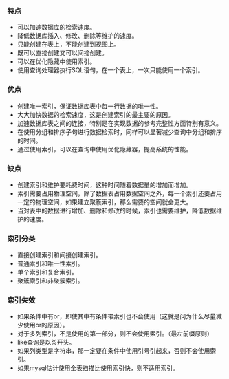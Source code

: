 ### 特点

- 可以加速数据库的检索速度。
- 降低数据库插入、修改、删除等维护的速度。
- 只能创建在表上，不能创建到视图上。
- 既可以直接创建又可以间接创建。
- 可以在优化隐藏中使用索引。
- 使用查询处理器执行SQL语句，在一个表上，一次只能使用一个索引。

### 优点

- 创建唯一索引，保证数据库表中每一行数据的唯一性。
- 大大加快数据的检索速度，这是创建索引的最主要的原因。
- 加速数据库表之间的连接，特别是在实现数据的参考完整性方面特别有意义。
- 在使用分组和排序子句进行数据检索时，同样可以显著减少查询中分组和排序的时间。
- 通过使用索引，可以在查询中使用优化隐藏器，提高系统的性能。

### 缺点

- 创建索引和维护要耗费时间，这种时间随着数据量的增加而增加。
- 索引需要占用物理空间，除了数据表占用数据空间之外，每一个索引还要占用一定的物理空间，如果建立聚簇索引，那么需要的空间就会更大。
- 当对表中的数据进行增加、删除和修改的时候，索引也需要维护，降低数据维护的速度。

### 索引分类

- 直接创建索引和间接创建索引。
- 普通索引和唯一性索引。
- 单个索引和复合索引。
- 聚簇索引和非聚簇索引。

### 索引失效

- 如果条件中有or，即使其中有条件带索引也不会使用（这就是问为什么尽量减少使用or的原因）。
- 对于多列索引，不是使用的第一部分，则不会使用索引。（最左前缀原则）
- like查询是以%开头。
- 如果列类型是字符串，那一定要在条件中使用引号引起来，否则不会使用索引。
- 如果mysql估计使用全表扫描比使用索引快，则不适用索引。